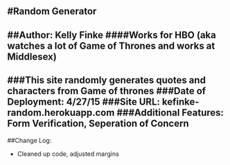 #Random Generator
---
##Author: Kelly Finke
####Works for HBO (aka watches a lot of Game of Thrones and works at Middlesex)
---
###This site randomly generates quotes and characters from Game of thrones
###Date of Deployment: 4/27/15
###Site URL: kefinke-random.herokuapp.com
###Additional Features: Form Verification, Seperation of Concern
---
##Change Log:
+ Cleaned up code, adjusted margins
